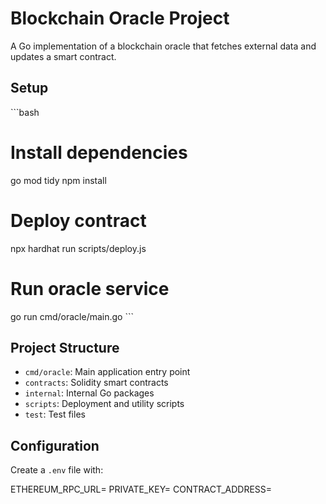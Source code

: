 # Blockchain Oracle Project

A Go implementation of a blockchain oracle that fetches external data and updates a smart contract.

## Setup

\`\`\`bash
# Install dependencies
go mod tidy
npm install

# Deploy contract
npx hardhat run scripts/deploy.js

# Run oracle service
go run cmd/oracle/main.go
\`\`\`

## Project Structure

- `cmd/oracle`: Main application entry point
- `contracts`: Solidity smart contracts
- `internal`: Internal Go packages
- `scripts`: Deployment and utility scripts
- `test`: Test files

## Configuration

Create a `.env` file with:

ETHEREUM_RPC_URL=
PRIVATE_KEY=
CONTRACT_ADDRESS=

